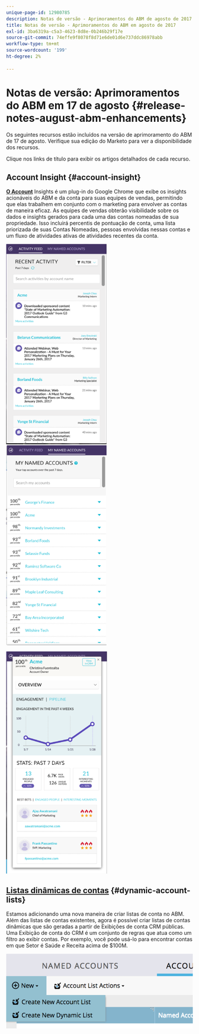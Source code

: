 ```yaml
---
unique-page-id: 12980785
description: Notas de versão - Aprimoramentos do ABM de agosto de 2017 - Documentos do Marketo - Documentação do produto
title: Notas de versão - Aprimoramentos do ABM em agosto de 2017
exl-id: 3ba6319a-c5a3-4623-8d8e-0b246b29f17e
source-git-commit: 74effe9f8078f8d71e6de01d6e737ddc86978abb
workflow-type: tm+mt
source-wordcount: '199'
ht-degree: 2%

---
```


# Notas de versão: Aprimoramentos do ABM em 17 de agosto {#release-notes-august-abm-enhancements}

Os seguintes recursos estão incluídos na versão de aprimoramento do ABM de 17 de agosto. Verifique sua edição do Marketo para ver a disponibilidade dos recursos.

Clique nos links de título para exibir os artigos detalhados de cada recurso.

## Account Insight {#account-insight}

**[O Account](/help/marketo/product-docs/target-account-management/setup-tam/account-insight-plug-in-overview.md)** Insights é um plug-in do Google Chrome que exibe os insights acionáveis do ABM e da conta para suas equipes de vendas, permitindo que elas trabalhem em conjunto com o marketing para envolver as contas de maneira eficaz. As equipes de vendas obterão visibilidade sobre os dados e insights gerados para cada uma das contas nomeadas de sua propriedade. Isso incluirá percentis de pontuação de conta, uma lista priorizada de suas Contas Nomeadas, pessoas envolvidas nessas contas e um fluxo de atividades ativas de atividades recentes da conta.

![](assets/image001.png) ![](assets/image002.png)

![](assets/image003.png)

## [Listas dinâmicas de contas](/help/marketo/product-docs/target-account-management/target/account-lists.md) {#dynamic-account-lists}

Estamos adicionando uma nova maneira de criar listas de conta no ABM. Além das listas de contas existentes, agora é possível criar listas de contas dinâmicas que são geradas a partir de Exibições de conta CRM públicas. Uma Exibição de conta do CRM é um conjunto de regras que atua como um filtro ao exibir contas. Por exemplo, você pode usá-lo para encontrar contas em que Setor é Saúde _e_ Receita acima de $100M.

![](assets/dynamic-account-list-menu-5b14-5d-copy.png)

